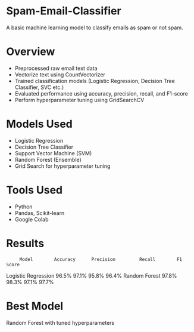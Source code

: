 # Spam-Email-Classifier

A basic machine learning model to classify emails as spam or not spam.

# Overview
- Preprocessed raw email text data
- Vectorize text using CountVectorizer
- Trained classification models (Logistic Regression, Decision Tree Classifier, SVC etc.)
- Evaluated performance using accuracy, precision, recall, and F1-score
- Perform hyperparameter tuning using GridSearchCV

# Models Used
- Logistic Regression
- Decision Tree Classifier
- Support Vector Machine (SVM)
- Random Forest (Ensemble)
- Grid Search for hyperparameter tuning

# Tools Used
- Python
- Pandas, Scikit-learn
- Google Colab

# Results
         Model	      Accuracy	    Precision	      Recall	    F1 Score
Logistic Regression       96.5%	        97.1%	          95.8%	      96.4%
Random Forest	        97.8%	        98.3%	          97.1%	      97.7%

# Best Model
Random Forest with tuned hyperparameters

